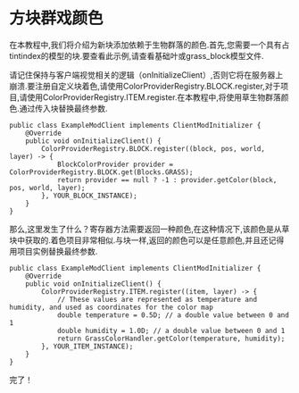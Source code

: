# 方块群戏颜色

在本教程中,我们将介绍为新块添加依赖于生物群落的颜色.首先,您需要一个具有占tintindex的模型的块.要查看此示例,请查看基础叶或grass_block模型文件.

请记住保持与客户端视觉相关的逻辑（onInitializeClient）,否则它将在服务器上崩溃.要注册自定义块着色,请使用ColorProviderRegistry.BLOCK.register,对于项目,请使用ColorProviderRegistry.ITEM.register.在本教程中,将使用草生物群落颜色.通过传入块替换最终参数.
```
public class ExampleModClient implements ClientModInitializer {
    @Override
    public void onInitializeClient() {
        ColorProviderRegistry.BLOCK.register((block, pos, world, layer) -> {
            BlockColorProvider provider = ColorProviderRegistry.BLOCK.get(Blocks.GRASS);
            return provider == null ? -1 : provider.getColor(block, pos, world, layer);
        }, YOUR_BLOCK_INSTANCE);
    }
}
```

那么,这里发生了什么？寄存器方法需要返回一种颜色,在这种情况下,该颜色是从草块中获取的.着色项目非常相似.与块一样,返回的颜色可以是任意颜色,并且还记得用项目实例替换最终参数.
```
public class ExampleModClient implements ClientModInitializer {
    @Override
    public void onInitializeClient() {
        ColorProviderRegistry.ITEM.register((item, layer) -> {
            // These values are represented as temperature and humidity, and used as coordinates for the color map
            double temperature = 0.5D; // a double value between 0 and 1
            double humidity = 1.0D; // a double value between 0 and 1
            return GrassColorHandler.getColor(temperature, humidity);
        }, YOUR_ITEM_INSTANCE);
    }
}
```
完了！